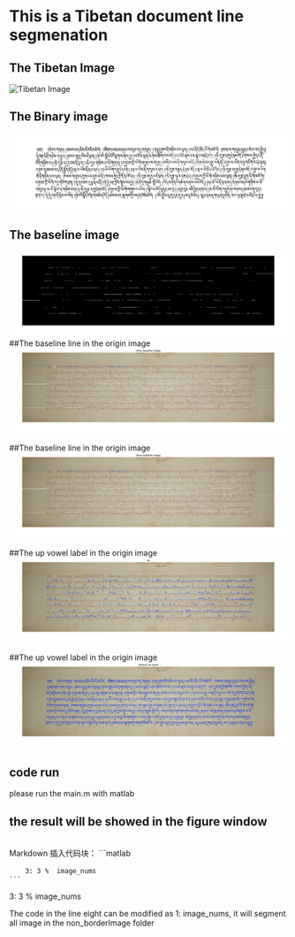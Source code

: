 # This is a Tibetan document line segmenation
## The Tibetan Image 
![Tibetan Image](/non_borderImage/002.29.png "Tibetan document")

## The Binary image
![Tibetan Binary Image](/remove_border/002.29.png "Tibetan document")

## The baseline image
![Baseline image](baseline_image.png "baseline image")
##The baseline line in the origin image
![Baseline image](baseline_image2.png "baseline image")


##The baseline line in the origin image
![Baseline image](baseline_image2.png "baseline image")


##The up vowel label in the origin image
![Baseline image](up_vowel.png "up vowel labeled in the image")


##The up vowel label in the origin image
![Baseline image](remove_up_vowel.png "remove up vowel in the image")

## code run
please run the main.m with matlab

the result will be showed in the figure window
-----------------------------------------------------------------------------------
<br>
Markdown 插入代码块：
    ```matlab
     
    
        3: 3 %  image_nums 
    ```

 3: 3 %  image_nums 
 
 The code in the line eight can be modified as 1: image_nums, it will segment all image in the non_borderImage folder
